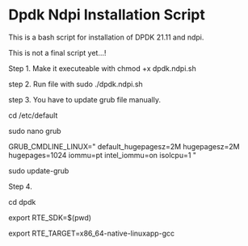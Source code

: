 # Dpdk Ndpi Installation Script
This is a bash script for installation of DPDK 21.11 and ndpi.

This is not a final script yet...!

Step 1.
Make it executeable with
chmod +x dpdk.ndpi.sh

step 2.
Run file with 
sudo ./dpdk.ndpi.sh

step 3.
You have to update grub file manually.

cd /etc/default

sudo nano grub

GRUB_CMDLINE_LINUX=" default_hugepagesz=2M hugepagesz=2M hugepages=1024 iommu=pt intel_iommu=on isolcpu=1 "

sudo update-grub

Step 4.

cd dpdk

export RTE_SDK=$(pwd)

export RTE_TARGET=x86_64-native-linuxapp-gcc
